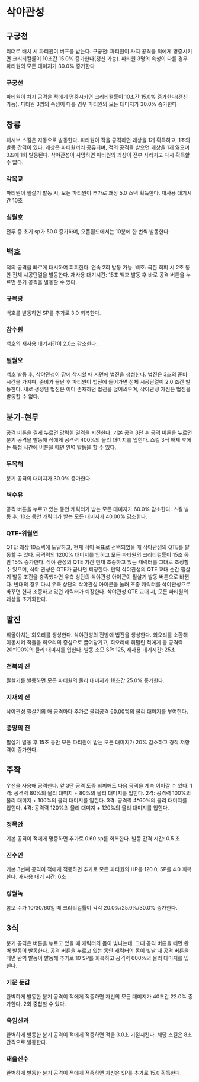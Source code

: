 # 삭야관성

## 구궁천

리더로 배치 시 파티원이 버프를 받는다.
구궁천: 파티원이 차지 공격을 적에게 명중시키면 크리티컬률이 10초간 15.0% 증가한다(갱신 가능). 파티원 3명의 속성이 다를 경우 파티원의 모든 대미지가 30.0% 증가한다

### 구궁천

파티원이 차지 공격을 적에게 명중시키면 크리티컬률이 10초간 15.0% 증가한다(갱신 가능). 파티원 3명의 속성이 다를 경우 파티원의 모든 대미지가 30.0% 증가한다

## 창룡

패시브 스킬은 자동으로 발동한다.
파티원이 적을 공격하면 괘상을 1개 획득하고, 1초의 발동 간격이 있다. 괘상은 파티원끼리 공유되며, 적의 공격을 받으면 괘상을 1개 잃으며 3초에 1회 발동된다. 삭야관성이 사망하면 파티원의 괘상이 전부 사라지고 다시 획득할 수 없다.

### 각목교

파티원이 필살기 발동 시, 모든 파티원이 추가로 괘상 5.0 스택 획득한다. 재사용 대기시간 10초

### 심월호

전투 중 초기 sp가 50.0 증가하며, 오픈월드에서는 10분에 한 번씩 발동한다.

## 백호

적의 공격을 빠르게 대시하여 회피한다. 연속 2회 발동 가능.
백호: 극한 회피 시 2초 동안 전체 시공단열을 발동한다. 재사용 대기시간: 15초
백호 발동 후 바로 공격 버튼을 누르면 분기 공격을 발동할 수 있다.

### 규목랑

백호를 발동하면 SP를 추가로 3.0 회복한다.

### 참수원

백호의 재사용 대기시간이 2.0초 감소한다.

### 필월오

백호 발동 후, 삭야관성이 땅에 착지할 때 지면에 법진을 생성한다.
법진은 3초의 준비 시간을 가지며, 준비가 끝난 후 파티원이 법진에 들어가면 전체 시공단열이 2.0 초간 발동한다.
새로 생성된 법진은 이미 존재하던 법진을 덮어씌우며, 삭아관성 자신은 법진을 발동할 수 없다.

## 분기-현무

공격 버튼을 길게 누르면 강력한 일격을 시전한다.
기본 공격 3단 후 공격 버튼을 누르면 분기 공격을 발동해 적에게 공격력 400%의 물리 대미지를 입힌다.
스킬 3식 해제 후에는 특정 시간에 버튼을 떼면 완벽 발동을 할 수 있다.

### 두목해

분기 공격의 대미지가 30.0% 증가한다.

### 벽수유

공격 버튼을 누르고 있는 동안 캐릭터가 받는 모든 대미지가 60.0% 감소한다. 스킬 발동 후, 10초 동안 캐릭터가 받는 모든 대미지가 40.00% 감소한다.

### QTE-위월연

QTE: 괘상 10스택에 도달하고, 현재 적이 목표로 선택되었을 때 삭야관성의 QTE를 발동할 수 있다. 공격력의 1200% 대미지를 입히고 모든 파티원의 크리티컬률이 15초 동안 15% 증가한다. 삭야 관성의 QTE 기간 현재 조종하고 있는 캐릭터를 그대로 조정할 수 있으며, 삭야 관성은 QTE가 끝나면 퇴장한다. 만약 삭야관성의 QTE 교대 순간 필살기 발동 조건을 충족했다면 우측 상단의 삭야관성 아이콘이 필살기 발동 버튼으로 바뀐다.
반대의 경우 다시 우측 상단의 삭야관성 아이콘을 눌러 조종 캐릭터를 삭야관성으로 바꾸면 현재 조종하고 있던 캐릭터가 퇴장한다.
삭야관성 QTE 교대 시, 모든 파티원의 괘상을 초기화한다.

## 팔진

휘몰아치는 회오리를 생성한다.
삭야관성의 전방에 법진을 생성한다. 회오리를 소환해 이동시켜 적들을 회오리의 중심으로 끌어당기고, 회오리에 휘말린 적에게 총 공격력 20\*100%의 물리 대미지를 입힌다.
발동 소모 SP: 125, 재사용 대기시간: 25초

### 천복의 진

필살기를 발동하면 모든 파티원의 물리 대미지가 18초간 25.0% 증가한다.

### 지재의 진

삭야관성 필살기의 매 공격마다 추가로 물리공격 60.00%의 물리 대미지를 부여한다.

### 풍양의 진

필살기 발동 후 15초 동안 모든 파티원이 받는 모든 대미지가 20% 감소하고 경직 저항력이 증가한다.

## 주작

우선을 사용해 공격한다. 앞 3단 공격 도중 회피해도 다음 공격을 계속 이어갈 수 있다.
1격: 공격력 80%의 물리 대미지 + 80%의 물리 대미지를 입힌다.
2격: 공격력 100%의 물리 대미지 + 100%의 물리 대미지를 입힌다.
3격: 공격력 4\*60%의 물리 대미지를 입힌다.
4격: 공격력 120%의 물리 대미지 + 120%의 물리 대미지를 입힌다.

### 정목안

기본 공격이 적에게 명중하면 추가로 0.60 sp를 회복한다. 발동 간격 시간: 0.5 초

### 진수인

기본 3번째 공격이 적에게 적중하면 추가로 모든 파티원의 HP를 120.0, SP를 4.0 회복한다. 재사용 대기 시간: 6초

### 장월녹

콤보 수가 10/30/60일 때 크리티컬률이 각각 20.0%/25.0%/30.0% 증가한다.

## 3식

분기 공격은 버튼을 누르고 있을 때 캐릭터의 몸이 빛나는데, 그때 공격 버튼을 떼면 완벽 발동이 발동한다.
공격 버튼을 누르고 있는 동안 캐릭터의 몸이 빛날 때 공격 버튼을 떼면 완벽 발동이 발동해 추가로 10 SP를 회복하고 공격력 600%의 물리 대미지를 입힌다.

### 기문 둔갑

완벽하게 발동한 분기 공격이 적에게 적중하면 자신의 모든 대미지가 40초간 22.0% 증가한다. 2회 중첩할 수 있다.

### 육임신과

완벽하게 발동한 분기 공격이 적에게 적중하면 적을 3.0초 기절시킨다. 해당 스킬은 8초 간격으로 발동한다.

### 태을신수

완벽하게 발동한 분기 공격이 적에게 적중하면 자신은 SP를 추가로 15.0 획득한다.
